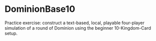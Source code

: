 # DominionBase10
Practice exercise: construct a text-based, local, playable four-player simulation of a round of Dominion using the beginner 10-Kingdom-Card setup.
